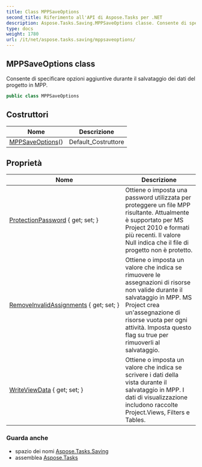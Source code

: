 ```yaml
---
title: Class MPPSaveOptions
second_title: Riferimento all'API di Aspose.Tasks per .NET
description: Aspose.Tasks.Saving.MPPSaveOptions classe. Consente di specificare opzioni aggiuntive durante il salvataggio dei dati del progetto in MPP.
type: docs
weight: 1780
url: /it/net/aspose.tasks.saving/mppsaveoptions/
---
```

## MPPSaveOptions class

Consente di specificare opzioni aggiuntive durante il salvataggio dei dati del progetto in MPP.

```csharp
public class MPPSaveOptions
```

## Costruttori

| Nome | Descrizione |
| --- | --- |
| [MPPSaveOptions](mppsaveoptions/)() | Default_Costruttore |

## Proprietà

| Nome | Descrizione |
| --- | --- |
| [ProtectionPassword](../../aspose.tasks.saving/mppsaveoptions/protectionpassword/) { get; set; } | Ottiene o imposta una password utilizzata per proteggere un file MPP risultante. Attualmente è supportato per MS Project 2010 e formati più recenti. Il valore Null indica che il file di progetto non è protetto. |
| [RemoveInvalidAssignments](../../aspose.tasks.saving/mppsaveoptions/removeinvalidassignments/) { get; set; } | Ottiene o imposta un valore che indica se rimuovere le assegnazioni di risorse non valide durante il salvataggio in MPP. MS Project crea un'assegnazione di risorse vuota per ogni attività. Imposta questo flag su true per rimuoverli al salvataggio. |
| [WriteViewData](../../aspose.tasks.saving/mppsaveoptions/writeviewdata/) { get; set; } | Ottiene o imposta un valore che indica se scrivere i dati della vista durante il salvataggio in MPP. I dati di visualizzazione includono raccolte Project.Views, Filters e Tables. |

### Guarda anche

* spazio dei nomi [Aspose.Tasks.Saving](../../aspose.tasks.saving/)
* assemblea [Aspose.Tasks](../../)


